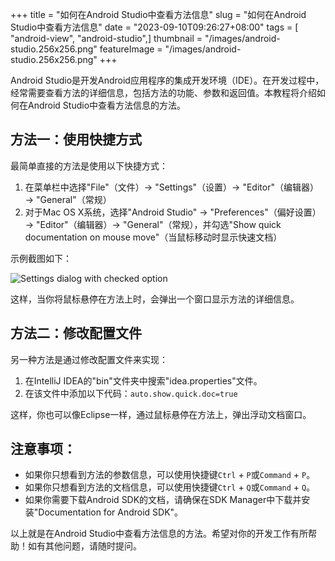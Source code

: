 +++
title = "如何在Android Studio中查看方法信息"
slug = "如何在Android Studio中查看方法信息"
date = "2023-09-10T09:26:27+08:00"
tags = [ "android-view", "android-studio",]
thumbnail = "/images/android-studio.256x256.png"
featureImage = "/images/android-studio.256x256.png"
+++


Android Studio是开发Android应用程序的集成开发环境（IDE）。在开发过程中，经常需要查看方法的详细信息，包括方法的功能、参数和返回值。本教程将介绍如何在Android Studio中查看方法信息的方法。

## 方法一：使用快捷方式

最简单直接的方法是使用以下快捷方式：

1. 在菜单栏中选择"File"（文件）→ "Settings"（设置）→ "Editor"（编辑器）→ "General"（常规）
2. 对于Mac OS X系统，选择"Android Studio" → "Preferences"（偏好设置）→ "Editor"（编辑器）→ "General"（常规），并勾选"Show quick documentation on mouse move"（当鼠标移动时显示快速文档）

示例截图如下：

![Settings dialog with checked option](https://i.stack.imgur.com/boacD.png)

这样，当你将鼠标悬停在方法上时，会弹出一个窗口显示方法的详细信息。

## 方法二：修改配置文件

另一种方法是通过修改配置文件来实现：

1. 在IntelliJ IDEA的"bin"文件夹中搜索"idea.properties"文件。
2. 在该文件中添加以下代码：`auto.show.quick.doc=true`

这样，你也可以像Eclipse一样，通过鼠标悬停在方法上，弹出浮动文档窗口。

## 注意事项：

- 如果你只想看到方法的参数信息，可以使用快捷键`Ctrl` + `P`或`Command` + `P`。
- 如果你只想看到方法的文档信息，可以使用快捷键`Ctrl` + `Q`或`Command` + `Q`。
- 如果你需要下载Android SDK的文档，请确保在SDK Manager中下载并安装"Documentation for Android SDK"。

以上就是在Android Studio中查看方法信息的方法。希望对你的开发工作有所帮助！如有其他问题，请随时提问。



